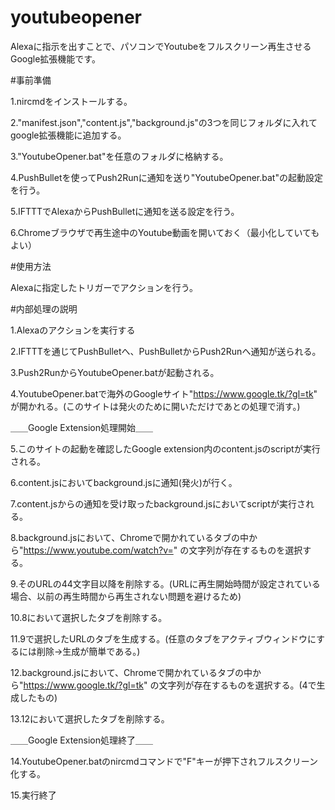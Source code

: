 # youtubeopener

Alexaに指示を出すことで、パソコンでYoutubeをフルスクリーン再生させるGoogle拡張機能です。


#事前準備

1.nircmdをインストールする。

2."manifest.json","content.js","background.js"の3つを同じフォルダに入れてgoogle拡張機能に追加する。

3."YoutubeOpener.bat"を任意のフォルダに格納する。

4.PushBulletを使ってPush2Runに通知を送り"YoutubeOpener.bat"の起動設定を行う。

5.IFTTTでAlexaからPushBulletに通知を送る設定を行う。

6.Chromeブラウザで再生途中のYoutube動画を開いておく（最小化していてもよい）


#使用方法

Alexaに指定したトリガーでアクションを行う。


#内部処理の説明

1.Alexaのアクションを実行する

2.IFTTTを通じてPushBulletへ、PushBulletからPush2Runへ通知が送られる。

3.Push2RunからYoutubeOpener.batが起動される。

4.YoutubeOpener.batで海外のGoogleサイト"https://www.google.tk/?gl=tk" が開かれる。(このサイトは発火のために開いただけであとの処理で消す。)

＿＿Google Extension処理開始＿＿

5.このサイトの起動を確認したGoogle extension内のcontent.jsのscriptが実行される。

6.content.jsにおいてbackground.jsに通知(発火)が行く。

7.content.jsからの通知を受け取ったbackground.jsにおいてscriptが実行される。

8.background.jsにおいて、Chromeで開かれているタブの中から"https://www.youtube.com/watch?v=" の文字列が存在するものを選択する。

9.そのURLの44文字目以降を削除する。(URLに再生開始時間が設定されている場合、以前の再生時間から再生されない問題を避けるため)

10.8において選択したタブを削除する。

11.9で選択したURLのタブを生成する。(任意のタブをアクティブウィンドウにするには削除→生成が簡単である。)

12.background.jsにおいて、Chromeで開かれているタブの中から"https://www.google.tk/?gl=tk" の文字列が存在するものを選択する。(4で生成したもの)

13.12において選択したタブを削除する。

＿＿Google Extension処理終了＿＿

14.YoutubeOpener.batのnircmdコマンドで"F"キーが押下されフルスクリーン化する。

15.実行終了
